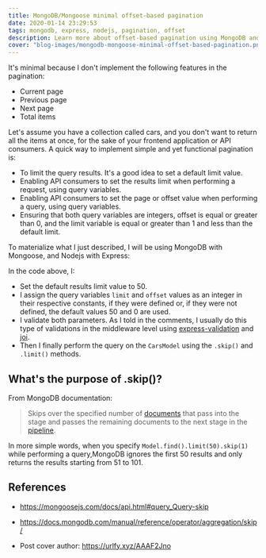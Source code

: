 ```yaml
---
title: MongoDB/Mongoose minimal offset-based pagination
date: 2020-01-14 23:29:53
tags: mongodb, express, nodejs, pagination, offset
description: Learn more about offset-based pagination using MongoDB and Mongoose
cover: "blog-images/mongodb-mongoose-minimal-offset-based-pagination.png"
---
```


It's minimal because I don't implement the following features in the pagination:

- Current page
- Previous page
- Next page
- Total items

Let's assume you have a collection called cars, and you don't want to return all the items at once, for the sake of your frontend application or API consumers. A quick way to implement simple and yet functional pagination is:

- To limit the query results. It's a good idea to set a default limit value.
- Enabling API consumers to set the results limit when performing a request, using query variables.
- Enabling API consumers to set the page or offset value when performing a query, using query variables.
- Ensuring that both query variables are integers, offset is equal or greater than 0, and the limit variable is equal or greater than 1 and less than the default limit.

To materialize what I just described, I will be using MongoDB with Mongoose, and Nodejs with Express: 

<script src="https://gist.github.com/flowck/c4d18846b1b23c3e9522aadf0ba22f6c.js"></script>

In the code above, I:

* Set the default results limit value to 50.
* I assign the query variables `limit` and `offset` values as an integer in their respective constants, if they were defined or, if they were not defined, the default values 50 and 0 are used.
* I validate both parameters. As I told in the comments, I usually do this type of validations in the middleware level using [express-validation](https://www.npmjs.com/package/express-validation) and [joi](https://www.npmjs.com/package/joi). 
* Then I finally perform the query on the `CarsModel` using the `.skip()` and `.limit()` methods. 

## What's the purpose of .skip()?

From MongoDB documentation: 

> Skips over the specified number of [documents](https://docs.mongodb.com/manual/reference/glossary/#term-document) that pass into the stage and passes the remaining documents to the next stage in the [pipeline](https://docs.mongodb.com/manual/reference/glossary/#term-pipeline).

In more simple words, when you specify `Model.find().limit(50).skip(1)` while performing a query,MongoDB ignores the first 50 results and only returns the results starting from 51 to 101.

## References

* https://mongoosejs.com/docs/api.html#query_Query-skip
* https://docs.mongodb.com/manual/reference/operator/aggregation/skip/

* Post cover author: https://urlfy.xyz/AAAF2Jno